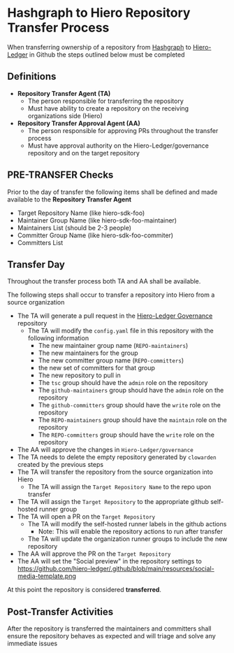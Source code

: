 # Hashgraph to Hiero Repository Transfer Process

When transferring ownership of a repository from [Hashgraph](https://github.com/hashgraph) to [Hiero-Ledger](https://github.com/hiero-ledger) in Github the steps outlined below must be completed

## Definitions

- **Repository Transfer Agent (TA)** 
  - The person responsible for transferring the repository
  - Must have ability to create a repository on the receiving organizations side (Hiero)
- **Repository Transfer Approval Agent (AA)**
  - The person responsible for approving PRs throughout the transfer process
  - Must have approval authority on the Hiero-Ledger/governance repository and on the target repository

## PRE-TRANSFER Checks

Prior to the day of transfer the following items shall be defined and made available to the **Repository Transfer Agent**

- Target Repository Name (like hiero-sdk-foo)
- Maintainer Group Name (like hiero-sdk-foo-maintainer)
- Maintainers List (should be 2-3 people)
- Committer Group Name (like hiero-sdk-foo-commiter)
- Committers List 

## Transfer Day

Throughout the transfer process both TA and AA shall be available.

The following steps shall occur to transfer a repository into Hiero from a source organization

- The TA will generate a pull request in the [Hiero-Ledger Governance](https://github.com/hiero-ledger/governance) repository
  - The TA will modify the `config.yaml` file in this repository with the following information
    - The new maintainer group name (`REPO-maintainers`)
    - The new maintainers for the group
    - The new committer group name (`REPO-committers`)
    - the new set of committers for that group
    - The new repository to pull in
    - The `tsc` group should have the `admin` role on the repository
    - The `github-maintainers` group should have the `admin` role on the repository
    - The `github-committers` group should have the `write` role on the repository
    - The `REPO-maintainers` group should have the `maintain` role on the repository
    - The `REPO-committers` group should have the `write` role on the repository
- The AA will approve the changes in `Hiero-Ledger/governance`
- The TA needs to delete the empty repository generated by `clowarden` created by the previous steps
- The TA will transfer the repository from the source organization into Hiero
  - The TA will assign the `Target Repository Name` to the repo upon transfer
- The TA will assign the `Target Repository` to the appropriate github self-hosted runner group
- The TA will open a PR on the `Target Repository`
  - The TA will modify the self-hosted runner labels in the github actions
    - Note: This will enable the repository actions to run after transfer
  - The TA will update the organization runner groups to include the new repository
- The AA will approve the PR on the `Target Repository`
- The AA will set the "Social preview" in the repository settings to https://github.com/hiero-ledger/.github/blob/main/resources/social-media-template.png

At this point the repository is considered **transferred**.

## Post-Transfer Activities

After the repository is transferred the maintainers and committers shall ensure the repository behaves as expected and will triage and solve any immediate issues
